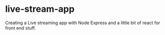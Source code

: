 # live-stream-app
Creating a Live streaming app with Node Express and a little bit of react for front end stuff.
